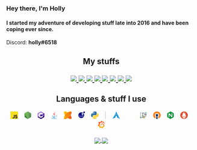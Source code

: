 ### Hey there, I'm Holly</h3>
#### I started my adventure of developing stuff late into 2016 and have been coping ever since.
Discord: **holly#6518**

<!-- incoming html!!!! -->
<h2> </h2> <!-- this is actually stupid -->

<!-- REE markdown is dumb -->
<h2 align="center">
	My stuffs
	<p> </p> <!-- this is dumb -->
	<a href="mailto:">
		<img src="https://img.shields.io/badge/-Personal%20Mail-%23C14633">
	</a>
	<a href="mailto:eusprojects@mail.com">
		<img src="https://img.shields.io/badge/-EUS%20Projects%20Mail-%23004788">
	</a>
	<a href="https://www.youtube.com/channel/UCUwQmlbbuH7ATorONmnratA/">
		<img src="https://img.shields.io/badge/-Youtube-%23FF0000">
	</a>
	<a href="https://twitter.com/tgpholly">
		<img src="https://img.shields.io/badge/-Twitter-%231DA1F2">
	</a>
	<a href="https://twitch.tv/gamerzatnight">
		<img src="https://img.shields.io/badge/-Twitch-%236441A4">
	</a>
	<a href="https://discord.gg/tzDRsWj">
		<img src="https://img.shields.io/badge/-Discord-%237289da">
	</a>
	<a href="https://steamcommunity.com/id/ethtgp/">
		<img src="https://img.shields.io/badge/-Steam-%230a0a0a">
	</a>
	<a href="https://osu.ppy.sh/users/11073329">
		<img src="https://img.shields.io/badge/-osu!%20Profile-%23FF66AA">
	</a>
</h2>

<h2 align="center">
	Languages & stuff I use<br>
	<p> </p>  <!-- messy spacing lmao -->
	<a href="https://en.wikipedia.org/wiki/JavaScript"><img title="JavaScript" src="images/js.webp"></a>
	<a href="#"><img src="images/6pxspacer.png"></a>
	<a href="https://nodejs.org/"><img title="NodeJS" src="images/nodejs.webp"></a>
	<a href="#"><img src="images/6pxspacer.png"></a>
	<a href="https://dotnet.microsoft.com/"><img title="C# .NET" src="images/csharp.webp"></a>
	<a href="#"><img src="images/6pxspacer.png"></a>
	<a href="https://openjdk.java.net/"><img title="Java" src="images/java.webp"></a>
	<a href="#"><img src="images/6pxspacer.png"></a>
	<a href="https://haxe.org/"><img title="Haxe" src="images/haxe.webp"></a>
	<a href="#"><img src="images/6pxspacer.png"></a>
	<a href="https://www.lua.org/"><img title="Lua" src="images/lua.webp"></a>
	<a href="#"><img src="images/6pxspacer.png"></a>
	<a href="https://www.python.org/"><img title="Python" src="images/python.webp"></a>
	<a href="#"><img src="images/6pxspacer.png"></a>
	<a href="https://eusv.ml"><img title=":)" src="images/6pxbar.png"></a>
	<a href="#"><img src="images/6pxspacer.png"></a>
	<a href="https://archlinux.org/"><img title="Arch Linux" src="images/archlinux.webp"></a>
	<a href="#"><img src="images/6pxspacer.png"></a>
	<a href="https://i3wm.org/"><img title="i3" src="images/i3.webp"></a>
	<a href="#"><img src="images/6pxspacer.png"></a>
	<a href="https://github.com/jesseduffield/lazygit"><img title="lazygit" src="images/lazygit.webp"></a>
	<a href="#"><img src="images/6pxspacer.png"></a>
	<a href="https://openvpn.net/"><img title="OpenVPN" src="images/openvpn.webp"></a>
	<a href="#"><img src="images/6pxspacer.png"></a>
	<a href="https://nginx.org/"><img title="NGINX" src="images/nginx.webp"></a>
	<a href="#"><img src="images/6pxspacer.png"></a>
	<a href="https://prometheus.io/"><img title="Prometheus" src="images/prometheus.webp"></a>
	<a href="#"><img src="images/6pxspacer.png"></a>
	<a href="https://grafana.com/"><img title="Grafana" src="images/grafana.webp"></a>
</h2>

<p align="center">
	<a href="https://github.com/anuraghazra/github-readme-stats">
		<img align="center" src="https://github-readme-stats-anuraghazra1.vercel.app/api?username=tgpethan&show_icons=true&include_all_commits=true&theme=radical">
	</a>
	<a href="https://github.com/anuraghazra/github-readme-stats">
		<img align="center" src="https://github-readme-stats.vercel.app/api/top-langs/?username=tgpethan&layout=compact&langs_count=10&theme=radical">
	</a>
</p>
